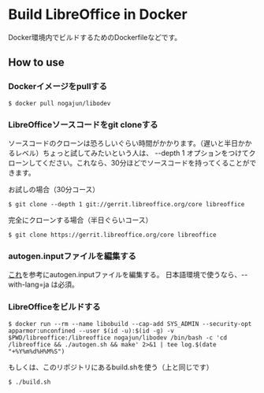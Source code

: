 Build LibreOffice in Docker
===========================

Docker環境内でビルドするためのDockerfileなどです。


How to use
----------

### Dockerイメージをpullする

    $ docker pull nogajun/libodev

### LibreOfficeソースコードをgit cloneする

ソースコードのクローンは恐ろしいぐらい時間がかかります。（遅いと半日かかるレベル）ちょっと試してみたいという人は、 --depth 1 オプションをつけてクローンしてください。これなら、30分ほどでソースコードを持ってくることができます。

お試しの場合（30分コース）

    $ git clone --depth 1 git://gerrit.libreoffice.org/core libreoffice

完全にクローンする場合（半日ぐらいコース）

    $ git clone https://gerrit.libreoffice.org/core libreoffice

### autogen.inputファイルを編集する

[これ](https://blog.documentfoundation.org/blog/2019/06/12/start-developing-libreoffice-download-the-source-code-and-build-on-linux/)を参考にautogen.inputファイルを編集する。
日本語環境で使うなら、--with-lang=ja は必須。

### LibreOfficeをビルドする

    $ docker run --rm --name libobuild --cap-add SYS_ADMIN --security-opt apparmor:unconfined --user $(id -u):$(id -g) -v $PWD/libreoffice:/libreoffice nogajun/libodev /bin/bash -c 'cd /libreoffice && ./autogen.sh && make' 2>&1 | tee log.$(date "+%Y%m%d%H%M%S")

もしくは、このリポジトリにあるbuild.shを使う（上と同じです）

    $ ./build.sh


